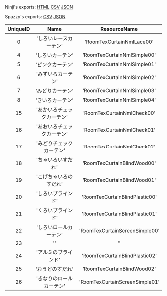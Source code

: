 Ninji's exports: [HTML](https://wuffs.org/acnh/bcsv_140/html/RoomCurtainTexParam.html) [CSV](https://wuffs.org/acnh/bcsv_140/csv/RoomCurtainTexParam.csv) [JSON](https://wuffs.org/acnh/bcsv_140/json/RoomCurtainTexParam.json)

Spazzy's exports: [CSV](https://github.com/McSpazzy/acnh-csv/blob/master/RoomCurtainTexParam.csv) [JSON](https://github.com/McSpazzy/acnh-json/blob/master/RoomCurtainTexParam.json)

| UniqueID | Name | ResourceName |
|:--:|:--:|:--:|
| 0 | 'しろいレースカーテン' | 'RoomTexCurtainNmlLace00' | 
| 4 | 'しろいカーテン' | 'RoomTexCurtainNmlSimple00' | 
| 5 | 'ピンクカーテン' | 'RoomTexCurtainNmlSimple01' | 
| 6 | 'みずいろカーテン' | 'RoomTexCurtainNmlSimple02' | 
| 7 | 'みどりカーテン' | 'RoomTexCurtainNmlSimple03' | 
| 8 | 'きいろカーテン' | 'RoomTexCurtainNmlSimple04' | 
| 15 | 'あかいろチェックカーテン' | 'RoomTexCurtainNmlCheck00' | 
| 16 | 'あおいろチェックカーテン' | 'RoomTexCurtainNmlCheck01' | 
| 17 | 'みどりチェックカーテン' | 'RoomTexCurtainNmlCheck02' | 
| 18 | 'ちゃいろいすだれ' | 'RoomTexCurtainBlindWood00' | 
| 19 | 'こげちゃいろのすだれ' | 'RoomTexCurtainBlindWood01' | 
| 20 | 'しろいブラインド' | 'RoomTexCurtainBlindPlastic00' | 
| 21 | 'くろいブラインド' | 'RoomTexCurtainBlindPlastic01' | 
| 22 | 'しろいロールカーテン' | 'RoomTexCurtainScreenSimple00' | 
| 23 | '' | '' | 
| 24 | 'アルミのブラインド' | 'RoomTexCurtainBlindPlastic02' | 
| 25 | 'おうどのすだれ' | 'RoomTexCurtainBlindWood02' | 
| 26 | 'きなりのロールカーテン' | 'RoomTexCurtainScreenSimple01' | 
